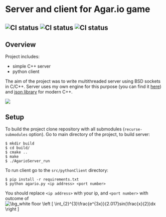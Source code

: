# Server and client for Agar.io game

![CI status](https://github.com/dziulek/AgarioServer/actions/workflows/build.yml/badge.svg)
![CI status](https://github.com/dziulek/AgarioServer/actions/workflows/server_tests.yml/badge.svg)
![CI status](https://github.com/dziulek/AgarioServer/actions/workflows/clientBuild.yml/badge.svg)
---

## Overview
Project includes:
* simple C++ server
* python client

The aim of the project was to write multithreaded server using BSD sockets in C/C++. Server uses my own engine for this purpose (you can find it [here](https://github.com/dziulek/AgarioEngine)) and [json library](https://github.com/nlohmann/json) for modern C++.

![](AgarioServerDemo.gif)

## Setup 
To build the project clone repository with all submodules (`recurse-submodules` option). 
Go to main directory of the project, to build server:
```
$ mkdir build
$ cd build/
$ cmake ..
$ make
$ ./AgarioServer_run
```

To run client go to the `src/pythonClient` directory:
```
$ pip install -r requirements.txt
$ python agario.py <ip address> <port number>
```
You should replace `<ip address>` with your ip, and `<port number>` with outcome of  <img src="https://latex.codecogs.com/png.image?\dpi{110}&space;\bg_white&space;floor&space;\left&space;[&space;\int_{2}^{3}\frac{e^{3x}}{2.017}sin(\frac{x}{2})dx&space;\right&space;]&space;&space;" title="\bg_white floor \left [ \int_{2}^{3}\frac{e^{3x}}{2.017}sin(\frac{x}{2})dx \right ] " />
